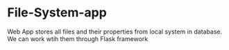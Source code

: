 # File-System-app
Web App stores all files and their properties from local system in database. We can work wtih them through Flask framework 
